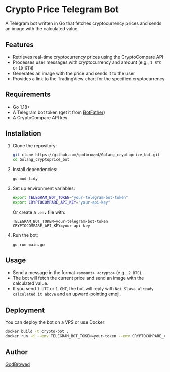 # Crypto Price Telegram Bot

A Telegram bot written in Go that fetches cryptocurrency prices and sends an image with the calculated value.

## Features
- Retrieves real-time cryptocurrency prices using the CryptoCompare API
- Processes user messages with cryptocurrency and amount (e.g., `1 BTC` or `10 ETH`)
- Generates an image with the price and sends it to the user
- Provides a link to the TradingView chart for the specified cryptocurrency

## Requirements
- Go 1.18+
- A Telegram bot token (get it from [BotFather](https://t.me/botfather))
- A CryptoCompare API key

## Installation
1. Clone the repository:
   ```sh
   git clone https://github.com/godbrowed/Golang_cryptoprice_bot.git
   cd Golang_cryptoprice_bot
   ```
2. Install dependencies:
   ```sh
   go mod tidy
   ```
3. Set up environment variables:
   ```sh
   export TELEGRAM_BOT_TOKEN="your-telegram-bot-token"
   export CRYPTOCOMPARE_API_KEY="your-api-key"
   ```
   Or create a `.env` file with:
   ```env
   TELEGRAM_BOT_TOKEN=your-telegram-bot-token
   CRYPTOCOMPARE_API_KEY=your-api-key
   ```
4. Run the bot:
   ```sh
   go run main.go
   ```

## Usage
- Send a message in the format `<amount> <crypto>` (e.g., `2 BTC`).
- The bot will fetch the current price and send an image with the calculated value.
- If you send `1 UTC` or `1 GMT`, the bot will reply with `Not Slava already calculated it above` and an upward-pointing emoji.

## Deployment
You can deploy the bot on a VPS or use Docker:
```sh
docker build -t crypto-bot .
docker run -d --env TELEGRAM_BOT_TOKEN=your-token --env CRYPTOCOMPARE_API_KEY=your-key crypto-bot
```

## Author
[GodBrowed](https://github.com/godbrowed)

